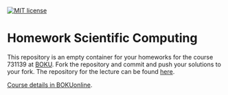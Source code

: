 [![MIT license](https://badgen.net/github/license/inwe-boku/homework-scientific-computing)](https://choosealicense.com/licenses/mit/)

# Homework Scientific Computing

This repository is an empty container for your homeworks for the course 731139 at
[BOKU](boku.ac.at/). Fork the repository and commit and push your solutions to your fork. The
repository for the lecture can be found
[here](https://github.com/inwe-boku/lecture-scientific-computing).

[Course details in BOKUonline](https://online.boku.ac.at/BOKUonline/wbLv.wbShowLVDetail?pStpSpNr=290035).
